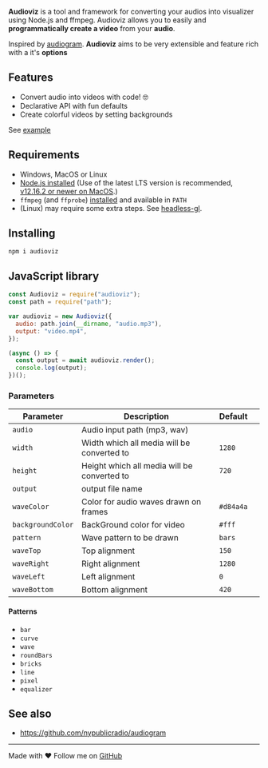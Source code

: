 **Audioviz** is a tool and framework for converting your audios into visualizer using Node.js and ffmpeg. Audioviz allows you to easily and **programmatically create a video** from your **audio**.

Inspired by [audiogram](https://github.com/nypublicradio/audiogram). **Audioviz** aims to be very extensible and feature rich with a it's **options**

## Features

- Convert audio into videos with code! 🤓
- Declarative API with fun defaults
- Create colorful videos by setting backgrounds

See [example](https://github.com/maddygoround/audioviz/blob/main/example/sample.js)

## Requirements

- Windows, MacOS or Linux
- [Node.js installed](https://nodejs.org/en/) (Use of the latest LTS version is recommended, [v12.16.2 or newer on MacOS](https://github.com/sindresorhus/meow/issues/144).)
- `ffmpeg` (and `ffprobe`) [installed](http://ffmpeg.org/) and available in `PATH`
- (Linux) may require some extra steps. See [headless-gl](https://github.com/stackgl/headless-gl#system-dependencies).

## Installing

`npm i audioviz`

## JavaScript library

```js
const Audioviz = require("audioviz");
const path = require("path");

var audioviz = new Audioviz({
  audio: path.join(__dirname, "audio.mp3"),
  output: "video.mp4",
});

(async () => {
  const output = await audioviz.render();
  console.log(output);
})();
```

### Parameters

| Parameter         | Description                                 | Default   |     |
| ----------------- | ------------------------------------------- | --------- | --- |
| `audio`           | Audio input path (mp3, wav)                 |           |     |
| `width`           | Width which all media will be converted to  | `1280`    |     |
| `height`          | Height which all media will be converted to | `720`     |     |
| `output`          | output file name                            |           |     |
| `waveColor`       | Color for audio waves drawn on frames       | `#d84a4a` |     |
| `backgroundColor` | BackGround color for video                  | `#fff`    |     |
| `pattern`         | Wave pattern to be drawn                    | `bars`    |     |
| `waveTop`         | Top alignment                               | `150`     |     |
| `waveRight`       | Right alignment                             | `1280`    |     |
| `waveLeft`        | Left alignment                              | `0`       |     |
| `waveBottom`      | Bottom alignment                            | `420`     |     |

#### Patterns

- `bar`
- `curve`
- `wave`
- `roundBars`
- `bricks`
- `line`
- `pixel`
- `equalizer`

## See also

- https://github.com/nypublicradio/audiogram

---

Made with ❤️
Follow me on [GitHub](https://github.com/maddygoround/)
